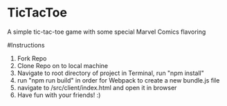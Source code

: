 # TicTacToe

A simple tic-tac-toe game with some special Marvel Comics flavoring

#Instructions

1. Fork Repo
2. Clone Repo on to local machine
3. Navigate to root directory of project in Terminal, run "npm install"
4. run "npm run build" in order for Webpack to create a new bundle.js file
5. navigate to /src/client/index.html and open it in browser
6. Have fun with your friends! :)
